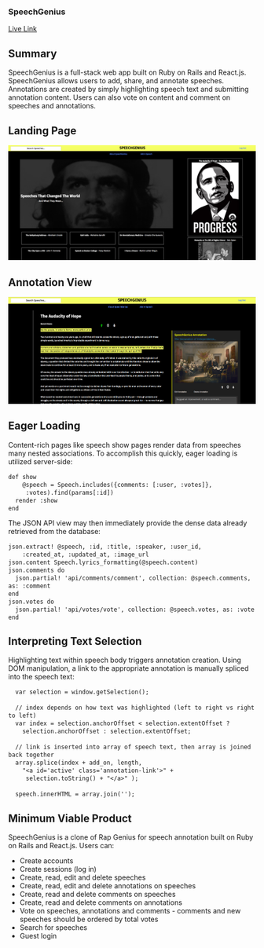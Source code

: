 ### SpeechGenius

[Live Link](http://speechgenius.xyz)

## Summary

SpeechGenius is a full-stack web app built on Ruby on Rails and React.js. SpeechGenius allows users to add, share, and annotate speeches. Annotations are created by simply highlighting speech text and submitting annotation content. Users can also vote on content and comment on speeches and annotations.

## Landing Page

![Landing Page](https://github.com/parikhshiv/SpeechGenius/blob/master/docs/screenshots/landing.png)

## Annotation View

![Landing Page](https://github.com/parikhshiv/SpeechGenius/blob/master/docs/screenshots/annotation_view.png)

## Eager Loading

Content-rich pages like speech show pages render data from speeches many nested associations. To accomplish this quickly, eager loading is utilized server-side:

```
def show
    @speech = Speech.includes({comments: [:user, :votes]},
     :votes).find(params[:id])
  render :show
end
```

The JSON API view may then immediately provide the dense data already retrieved from the database:

```
json.extract! @speech, :id, :title, :speaker, :user_id,
    :created_at, :updated_at, :image_url
json.content Speech.lyrics_formatting(@speech.content)
json.comments do
  json.partial! 'api/comments/comment', collection: @speech.comments, as: :comment
end
json.votes do
  json.partial! 'api/votes/vote', collection: @speech.votes, as: :vote
end
```


## Interpreting Text Selection

Highlighting text within speech body triggers annotation creation. Using DOM manipulation,
a link to the appropriate annotation is manually spliced into the speech text:

```
  var selection = window.getSelection();

  // index depends on how text was highlighted (left to right vs right to left)
  var index = selection.anchorOffset < selection.extentOffset ?
    selection.anchorOffset : selection.extentOffset;

  // link is inserted into array of speech text, then array is joined back together
  array.splice(index + add_on, length,
    "<a id='active' class='annotation-link'>" +
     selection.toString() + "</a>" );

  speech.innerHTML = array.join('');
```

## Minimum Viable Product

SpeechGenius is a clone of Rap Genius for speech annotation built on Ruby on Rails and React.js. Users can:

 - Create accounts
 - Create sessions (log in)
 - Create, read, edit and delete speeches
 - Create, read, edit and delete annotations on speeches
 - Create, read and delete comments on speeches
 - Create, read and delete comments on annotations
 - Vote on speeches, annotations and comments - comments and new speeches should be ordered by total votes
 - Search for speeches
 - Guest login
